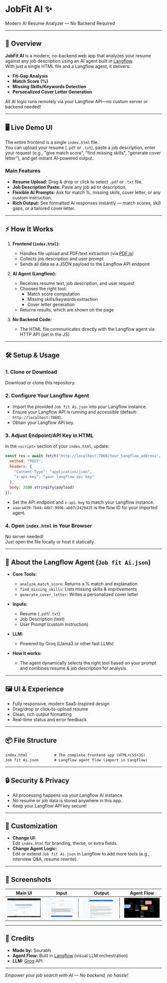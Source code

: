 # JobFit AI ✨

Modern AI Resume Analyzer — No Backend Required

---

## 🚀 Overview

**JobFit AI** is a modern, no-backend web app that analyzes your resume against any job description using an AI agent built in [Langflow](https://langflow.org/).  
With just a single HTML file and a Langflow agent, it delivers:

- **Fit-Gap Analysis**
- **Match Score (%)**
- **Missing Skills/Keywords Detection**
- **Personalized Cover Letter Generation**

All AI logic runs remotely via your Langflow API—no custom server or backend needed!

---

## 🖥️ Live Demo UI

The entire frontend is a single `index.html` file.  
You can upload your resume (`.pdf` or `.txt`), paste a job description, enter your request (e.g., "give match score", "find missing skills", "generate cover letter"), and get instant AI-powered output.

### Main Features

- **Resume Upload:** Drag & drop or click to select `.pdf` or `.txt` file.
- **Job Description Paste:** Paste any job ad or description.
- **Flexible AI Prompts:** Ask for match %, missing skills, cover letter, or any custom instruction.
- **Rich Output:** See formatted AI responses instantly — match scores, skill gaps, or a tailored cover letter.

---

## ⚡ How It Works

1. **Frontend (`index.html`):**
    - Handles file upload and PDF/text extraction (via [PDF.js](https://mozilla.github.io/pdf.js/))
    - Collects job description and user prompt
    - Sends all data as a JSON payload to the Langflow API endpoint

2. **AI Agent (Langflow):**
    - Receives resume text, job description, and user request
    - Chooses the right tool:
        - Match score computation
        - Missing skills/keywords extraction
        - Cover letter generation
    - Returns results, which are shown on the page

3. **No Backend Code:**  
    - The HTML file communicates directly with the Langflow agent via HTTP API (set in the JS)

---

## 🛠️ Setup & Usage

### 1. Clone or Download

Download or clone this repository.

### 2. Configure Your Langflow Agent

- Import the provided `Job fit Ai.json` into your Langflow instance.
- Ensure your Langflow API is running and accessible (default: `http://localhost:7860`).
- Obtain your Langflow API key.

### 3. Adjust Endpoint/API Key in HTML

In the `<script>` section of your `index.html`, update:

```js
const res = await fetch("http://localhost:7860/Your_langflow_address", {
  method: "POST",
  headers: {
    "Content-Type": "application/json",
    "x-api-key": "your langflow api key"
  },
  body: JSON.stringify(payload)
});
```
- Set the API endpoint and `x-api-key` to match your Langflow instance.
- `aaaca439-7bd4-4db7-9996-ab07c2420415` is the flow ID for your imported agent.

### 4. Open `index.html` in Your Browser

No server needed!  
Just open the file locally or host it statically.

---

## 🧠 About the Langflow Agent (`Job fit Ai.json`)

- **Core Tools:**
    - `analyze_match_score`: Returns a % match and explanation
    - `find_missing_skills`: Lists missing skills & improvements
    - `generate_cover_letter`: Writes a personalized cover letter

- **Inputs:**
    - Resume (`.pdf`/`.txt`)
    - Job Description (text)
    - User Prompt (custom instruction)

- **LLM:**  
    - Powered by Groq (Llama3 or other fast LLMs)

- **How it works:**  
    - The agent dynamically selects the right tool based on your prompt and combines resume & job description for analysis.

---

## 🖼️ UI & Experience

- Fully responsive, modern SaaS-inspired design
- Drag/drop or click-to-upload resume
- Clean, rich output formatting
- Real-time status and error feedback

---

## 📦 File Structure

```
index.html            # The complete frontend app (HTML+CSS+JS)
Job fit Ai.json       # Langflow agent flow (import in Langflow)
```

---

## 🔒 Security & Privacy

- All processing happens via your Langflow AI instance.
- No resume or job data is stored anywhere in this app.
- Keep your Langflow API key secure!

---

## 📝 Customization

- **Change UI:**  
  Edit `index.html` for branding, theme, or extra fields.
- **Change Agent Logic:**  
  Edit or extend `Job fit Ai.json` in Langflow to add more tools (e.g., interview Q&A, resume rewrite).

---

## 📸 Screenshots

| Main UI | Input | Output | Agent Flow |
|---------|-------|--------|-----------|
| ![UI](screenshot1.png.jpg) | ![Input](screenshot2.png.jpg) | ![Output](screenshot3.png.jpg) | ![Agent](screenshot4.png.jpg) |


---

## 🙌 Credits

- **Made by:** Sourabh
- **Agent Flow:** Built in [Langflow](https://langflow.org/) (visual LLM orchestration)
- **LLM:** [Groq](https://groq.com/) API

---

*Empower your job search with AI — No backend, no hassle!*
